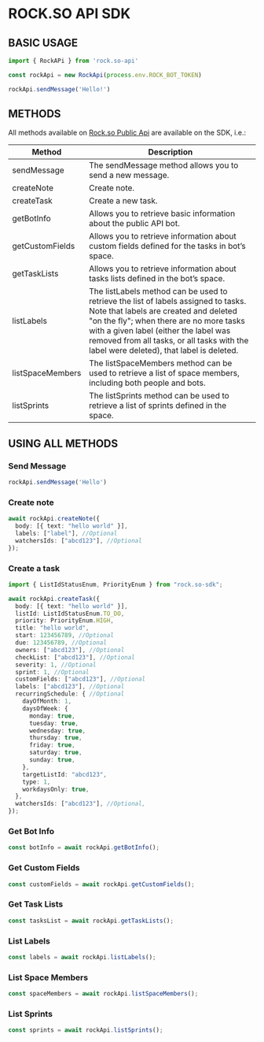 # ROCK.SO API SDK

## BASIC USAGE

```typescript
import { RockAPi } from 'rock.so-api'

const rockApi = new RockApi(process.env.ROCK_BOT_TOKEN)

rockApi.sendMessage('Hello!')
```

## METHODS

All methods available on [Rock.so Public Api](https://www.rock.so/public-api) are available on the SDK, i.e.:

| Method           | Description                                                                                                                                                                                                                                                                                                |
| ---------------- | ---------------------------------------------------------------------------------------------------------------------------------------------------------------------------------------------------------------------------------------------------------------------------------------------------------- |
| sendMessage      | The sendMessage method allows you to send a new message.                                                                                                                                                                                                                                                   |
| createNote       | Create note.                                                                                                                                                                                                                                                                                               |
| createTask       | Create a new task.                                                                                                                                                                                                                                                                                         |
| getBotInfo       | Allows you to retrieve basic information about the public API bot.                                                                                                                                                                                                                                         |
| getCustomFields  | Allows you to retrieve information about custom fields defined for the tasks in bot’s space.                                                                                                                                                                                                              |
| getTaskLists     | Allows you to retrieve information about tasks lists defined in the bot’s space.                                                                                                                                                                                                                          |
| listLabels       | The listLabels method can be used to retrieve the list of labels assigned to tasks. Note that labels are created and deleted "on the fly"; when there are no more tasks with a given label (either the label was removed from all tasks, or all tasks with the label were deleted), that label is deleted. |
| listSpaceMembers | The listSpaceMembers method can be used to retrieve a list of space members, including both people and bots.                                                                                                                                                                                               |
| listSprints      | The listSprints method can be used to retrieve a list of sprints defined in the space.                                                                                                                                                                                                                     |


## USING ALL METHODS

### Send Message
```typescript
rockApi.sendMessage('Hello')

```

### Create note
```typescript
await rockApi.createNote({
  body: [{ text: "hello world" }],
  labels: ["label"], //Optional
  watchersIds: ["abcd123"], //Optional
});
```


### Create a task
```typescript
import { ListIdStatusEnum, PriorityEnum } from "rock.so-sdk";

await rockApi.createTask({
  body: [{ text: "hello world" }],
  listId: ListIdStatusEnum.TO_DO,
  priority: PriorityEnum.HIGH,
  title: "hello world",
  start: 123456789, //Optional
  due: 123456789, //Optional
  owners: ["abcd123"], //Optional
  checkList: ["abcd123"], //Optional
  severity: 1, //Optional
  sprint: 1, //Optional
  customFields: ["abcd123"], //Optional
  labels: ["abcd123"], //Optional
  recurringSchedule: { //Optional
    dayOfMonth: 1,
    daysOfWeek: {
      monday: true,
      tuesday: true,
      wednesday: true,
      thursday: true,
      friday: true,
      saturday: true,
      sunday: true,
    },
    targetListId: "abcd123",
    type: 1,
    workdaysOnly: true,
  },
  watchersIds: ["abcd123"], //Optional,
});
```

### Get Bot Info
```typescript
const botInfo = await rockApi.getBotInfo();
```

### Get Custom Fields
```typescript
const customFields = await rockApi.getCustomFields();
```

### Get Task Lists
```typescript
const tasksList = await rockApi.getTaskLists();
```

### List Labels 
```typescript
const labels = await rockApi.listLabels();
```

### List Space Members
```typescript
const spaceMembers = await rockApi.listSpaceMembers();
```

### List Sprints
```typescript
const sprints = await rockApi.listSprints();
```